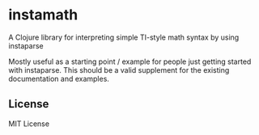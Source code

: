 # instamath

A Clojure library for interpreting simple TI-style math syntax by using
instaparse

Mostly useful as a starting point / example for people just getting started with
instaparse. This should be a valid supplement for the existing documentation
and examples.

## License

MIT License
